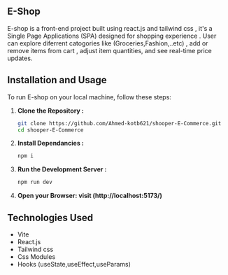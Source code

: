 ## E-Shop

E-shop is a front-end project built using react.js and tailwind css , it's a Single Page Applications (SPA) designed for shopping experience . User can explore diferrent catogories like (Groceries,Fashion,..etc) , add or remove items from cart , adjust item quantities, and see real-time price updates.

## Installation and Usage

To run E-shop on your local machine, follow these steps:

1. **Clone the Repository :**
   ```bash
   git clone https://github.com/Ahmed-kotb621/shooper-E-Commerce.git
   cd shooper-E-Commerce
   ```
2. **Install Dependancies :**
   ```bash
   npm i
   ```
3. **Run the Development Server :**
   ```bash
   npm run dev
   ```
4. **Open your Browser: visit (http://localhost:5173/)**

## Technologies Used

- Vite
- React.js
- Tailwind css
- Css Modules
- Hooks (useState,useEffect,useParams)
